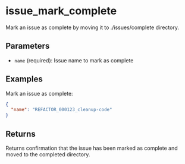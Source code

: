 # issue_mark_complete

Mark an issue as complete by moving it to ./issues/complete directory.

## Parameters

- `name` (required): Issue name to mark as complete

## Examples

Mark an issue as complete:
```json
{
  "name": "REFACTOR_000123_cleanup-code"
}
```

## Returns

Returns confirmation that the issue has been marked as complete and moved to the completed directory.